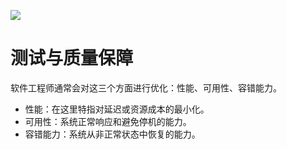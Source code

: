 [![](https://i.postimg.cc/WzXsh0MX/image.png)](https://github.com/wx-chevalier/Backend-Series)

# 测试与质量保障

软件工程师通常会对这三个方面进行优化：性能、可用性、容错能力。

- 性能：在这里特指对延迟或资源成本的最小化。
- 可用性：系统正常响应和避免停机的能力。
- 容错能力：系统从非正常状态中恢复的能力。
